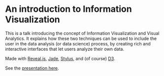 # An introduction to Information Visualization

This is a talk introducing the concept of Information Visualization and Visual Analytics. It explains how these two techniques can be used to include the user in the data analysis (or data science) process, by creating rich and interactive interfaces that let users analyze their own data.

Made with [Reveal.js](http://lab.hakim.se/reveal-js/), [Jade](http://jade-lang.com/), [Stylus](http://learnboost.github.com/stylus/), and (of course) [D3](http://d3js.org/).

See the [presentation here](http://infovis.co/infovisIntro).